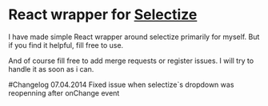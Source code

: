 React wrapper for [Selectize ](http://brianreavis.github.io/selectize.js/)
===============

I have made simple React wrapper around selectize primarily for myself.
But if you find it helpful, fill free to use.

And of course fill free to add merge requests or register issues.
I will try to handle it as soon as i can.


#Changelog
07.04.2014 Fixed issue when selectize`s dropdown was reopenning after onChange event